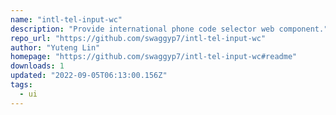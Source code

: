 ```yaml
---
name: "intl-tel-input-wc"
description: "Provide international phone code selector web component."
repo_url: "https://github.com/swaggyp7/intl-tel-input-wc"
author: "Yuteng Lin"
homepage: "https://github.com/swaggyp7/intl-tel-input-wc#readme"
downloads: 1
updated: "2022-09-05T06:13:00.156Z"
tags: 
  - ui
---
```

